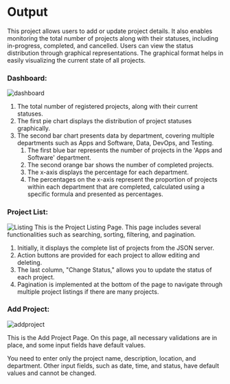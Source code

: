 # Output
This project allows users to add or update project details. It also enables monitoring the total number of projects along with their statuses, including in-progress, completed, and cancelled. Users can view the status distribution through graphical representations. The graphical format helps in easily visualizing the current state of all projects.
### Dashboard:
![dashboard](https://github.com/Rushikesh01Gaikwad/Jeera/assets/136779452/09b496ae-8efe-44a9-b181-bd707117c8c1)

1. The total number of registered projects, along with their current statuses.
2. The first pie chart displays the distribution of project statuses graphically.
3. The second bar chart presents data by department, covering multiple departments such as Apps and Software, Data, DevOps, and Testing.
    1. The first blue bar represents the number of projects in the 'Apps and Software' department.
    2. The second orange bar shows the number of completed projects.
    3. The x-axis displays the percentage for each department.
    4. The percentages on the x-axis represent the proportion of projects within each department that are completed, calculated using a specific formula and presented as percentages.


### Project List: 
![Listing](https://github.com/Rushikesh01Gaikwad/Jeera/assets/136779452/f8560a38-422b-4634-b751-1a301d4bf363)
This is the Project Listing Page. 
This page includes several functionalities such as searching, sorting, filtering, and pagination.

1. Initially, it displays the complete list of projects from the JSON server.
2. Action buttons are provided for each project to allow editing and deleting.
3. The last column, "Change Status," allows you to update the status of each project.
4. Pagination is implemented at the bottom of the page to navigate through multiple project listings if there are many projects.


### Add Project:
![addproject](https://github.com/Rushikesh01Gaikwad/Jeera/assets/136779452/9f8440ab-87fe-4d9c-b410-e491502f4c36)

This is the Add Project Page. 
On this page, all necessary validations are in place, and some input fields have default values.

You need to enter only the project name, description, location, and department. 
Other input fields, such as date, time, and status, have default values and cannot be changed.
